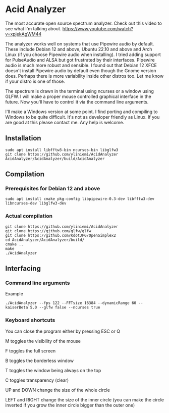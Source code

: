 # Acid Analyzer

The most accurate open source spectrum analyzer. Check out this video to see what I'm talking about.
https://www.youtube.com/watch?v=xpjekAgWM44

The analyzer works well on systems that use Pipewire audio by default.
These include Debian 12 and above, Ubuntu 22.10 and above and Arch Linux (if you choose Pipewire audio when installing).
I tried adding support for PulseAudio and ALSA but got frustrated by their interfaces. Pipewire audio is much more robust and sensible.
I found out that Debian 12 XFCE doesn't install Pipewire audio by default even though the Gnome version does. Perhaps there is more variability inside other distros too. Let me know if your distro is one of those.

The spectrum is drawn in the terminal using ncurses or a window using GLFW. I will make a proper mouse controlled graphical interface in the future. Now you'll have to control it via the command line arguments.

I'll make a Windows version at some point. I find porting and compiling to Windows to be quite difficult. It's not as developer friendly as Linux. If you are good at this please contact me. Any help is welcome.


## Installation

```console
sudo apt install libfftw3-bin ncurses-bin libglfw3
git clone https://github.com/yliniemi/AcidAnalyzer
AcidAnalyzer/AcidAnalyzer/build/AcidAnalyzer
```


## Compilation

### Prerequisites for Debian 12 and above

```console
sudo apt install cmake pkg-config libpipewire-0.3-dev libfftw3-dev libncurses-dev libglfw3-dev
```


### Actual compilation

```console
git clone https://github.com/yliniemi/AcidAnalyzer
git clone https://github.com/glfw/glfw
git clone https://github.com/KdotJPG/OpenSimplex2
cd AcidAnalyzer/AcidAnalyzer/build/
cmake ..
make
./AcidAnalyzer
```


## Interfacing

### Command line arguments

Example
```console
./AcidAnalyzer --fps 122 --FFTsize 16384 --dynamicRange 60 --kaiserBeta 5.0 --glfw false --ncurses true
```

### Keyboard shortcuts

You can close the program either by pressing ESC or Q

M toggles the visibility of the mouse

F toggles the full screen

B toggles the borderless window

T toggles the window being always on the top

C toggles transparency (clear)

UP and DOWN change the size of the whole circle

LEFT and RIGHT change the size of the inner circle (you can make the circle inverted if you grow the inner circle bigger than the outer one)



